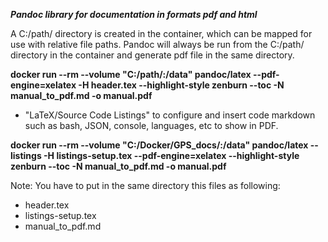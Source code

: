 ***Pandoc library for documentation in formats pdf and html***

A C:/path/ directory is created in the container, which can be mapped for use with relative file paths. Pandoc will always be run from the C:/path/ directory in the container and generate pdf file in the same directory.


**docker run --rm --volume "C:/path/:/data" pandoc/latex --pdf-engine=xelatex -H header.tex --highlight-style zenburn --toc -N manual_to_pdf.md -o manual.pdf**

- "LaTeX/Source Code Listings" to configure and insert code markdown such as bash, JSON, console, languages, etc to show in PDF.

**docker run --rm --volume "C:/Docker/GPS_docs/:/data" pandoc/latex --listings -H listings-setup.tex --pdf-engine=xelatex --highlight-style zenburn --toc -N manual_to_pdf.md -o manual.pdf**


Note: You have to put in the same directory this files as following:
- header.tex
- listings-setup.tex 
- manual_to_pdf.md
